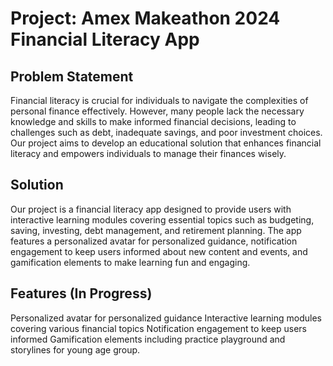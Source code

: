 # Project: Amex Makeathon 2024 Financial Literacy App

## Problem Statement

Financial literacy is crucial for individuals to navigate the complexities of personal finance effectively. However, many people lack the necessary knowledge and skills to make informed financial decisions, leading to challenges such as debt, inadequate savings, and poor investment choices. Our project aims to develop an educational solution that enhances financial literacy and empowers individuals to manage their finances wisely.

## Solution

Our project is a financial literacy app designed to provide users with interactive learning modules covering essential topics such as budgeting, saving, investing, debt management, and retirement planning. The app features a personalized avatar for personalized guidance, notification engagement to keep users informed about new content and events, and gamification elements to make learning fun and engaging.

## Features (In Progress)

Personalized avatar for personalized guidance
Interactive learning modules covering various financial topics
Notification engagement to keep users informed
Gamification elements including practice playground and storylines for young age group.

